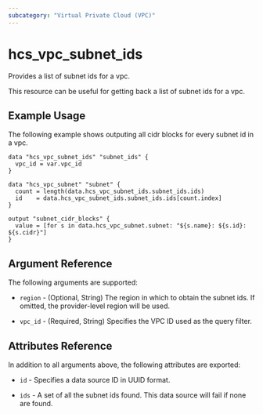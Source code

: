 ```yaml
---
subcategory: "Virtual Private Cloud (VPC)"
---
```


# hcs_vpc_subnet_ids

Provides a list of subnet ids for a vpc.

This resource can be useful for getting back a list of subnet ids for a vpc.

## Example Usage

The following example shows outputing all cidr blocks for every subnet id in a vpc.

```hcl
data "hcs_vpc_subnet_ids" "subnet_ids" {
  vpc_id = var.vpc_id
}

data "hcs_vpc_subnet" "subnet" {
  count = length(data.hcs_vpc_subnet_ids.subnet_ids.ids)
  id    = data.hcs_vpc_subnet_ids.subnet_ids.ids[count.index]
}

output "subnet_cidr_blocks" {
  value = [for s in data.hcs_vpc_subnet.subnet: "${s.name}: ${s.id}: ${s.cidr}"]
}
```

## Argument Reference

The following arguments are supported:

* `region` - (Optional, String) The region in which to obtain the subnet ids. If omitted, the provider-level region will
  be used.

* `vpc_id` - (Required, String) Specifies the VPC ID used as the query filter.

## Attributes Reference

In addition to all arguments above, the following attributes are exported:

* `id` - Specifies a data source ID in UUID format.

* `ids` - A set of all the subnet ids found. This data source will fail if none are found.
